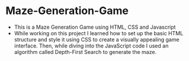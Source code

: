 # Maze-Generation-Game
- This is a Maze Generation Game using HTML, CSS and Javascript
- While working on this project I learned how to set up the basic HTML structure and style it using CSS to create a visually appealing game interface. 
Then, while diving into the JavaScript code I used an algorithm called Depth-First Search to generate the maze.
